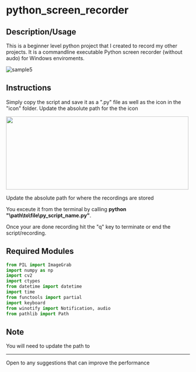# python_screen_recorder

## Description/Usage

This is a beginner level python project that I created to record my other projects. It is a commandline executable Python screen recorder (without audo) for Windows enviroments.

![sample5](https://user-images.githubusercontent.com/68747084/230796396-5dcfda01-609c-487e-811c-b21fecf12637.gif)

## Instructions

Simply copy the script and save it as a ".py" file as well as the icon in the "icon" folder.
Update the absolute path for the the icon 

<!-- ![update_for_icon](https://user-images.githubusercontent.com/68747084/230797280-845e9f55-8f6a-4267-a93c-622b5637058c.png ) -->

<img src="https://user-images.githubusercontent.com/68747084/230797280-845e9f55-8f6a-4267-a93c-622b5637058c.png" width="500px" height="200px">


<!-- ![update_for_icon2](https://user-images.githubusercontent.com/68747084/230797281-f2400349-a5a7-4fbc-9214-e1f4da17e074.png) -->

Update the absolute path for where the recordings are stored 

You exceute it from the terminal by calling <b>python "\path\to\file\py_script_name.py"</b>.

Once your are done recording hit the "q" key to terminate or end the script/recording.


## Required Modules
```python
from PIL import ImageGrab 
import numpy as np
import cv2 
import ctypes 
from datetime import datetime 
import time 
from functools import partial
import keyboard
from winotify import Notification, audio
from pathlib import Path
```

## Note

You will need to update the path to 

<hr>
Open to any suggestions that can improve the performance




